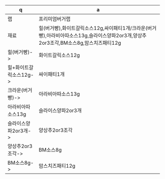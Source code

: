  q  | a
--- | ---
랩		| 프리미엄버거랩
재료	| 힐(버거빵),화이트갈릭소스12g,싸이패티1개/크라운(버거빵),아라비아따소스13g,슬라이스양파2or3개,양상추2or3조각,BM소스8g,맘스치즈패티12g
힐(버거빵)->	| 화이트갈릭소스12g
힐+화이트갈릭소스12g->	| 싸이패티1개
크라운(버거빵)->	| 아라비아따소스13g
아라비아따소스13g	| 슬라이스양파2or3개
슬라이스양파2or3개->	| 양상추2or3조각
양상추2or3조각->	| BM소스8g
BM소스8g->	| 맘스치즈패티12g
